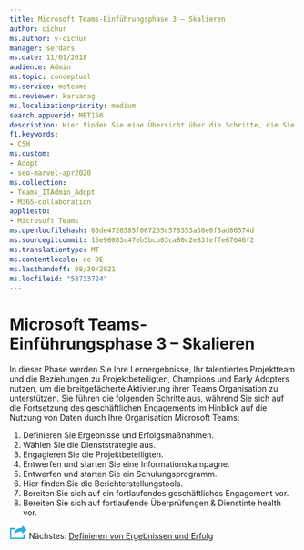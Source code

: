 ```yaml
---
title: Microsoft Teams-Einführungsphase 3 – Skalieren
author: cichur
ms.author: v-cichur
manager: serdars
ms.date: 11/01/2018
audience: Admin
ms.topic: conceptual
ms.service: msteams
ms.reviewer: karuanag
ms.localizationpriority: medium
search.appverid: MET150
description: Hier finden Sie eine Übersicht über die Schritte, die Sie zur Unterstützung der breitgefächerten Aktivierung ihrer Teams Organisation benötigen.
f1.keywords:
- CSH
ms.custom:
- Adopt
- seo-marvel-apr2020
ms.collection:
- Teams_ITAdmin_Adopt
- M365-collaboration
appliesto:
- Microsoft Teams
ms.openlocfilehash: 86de4726585f067235c578353a30e0f5ad86574d
ms.sourcegitcommit: 15e90083c47eb5bcb03ca80c2e83feffe67646f2
ms.translationtype: MT
ms.contentlocale: de-DE
ms.lasthandoff: 08/30/2021
ms.locfileid: "58733724"
---
```

# <a name="microsoft-teams-adoption-phase-3---scale"></a>Microsoft Teams-Einführungsphase 3 – Skalieren

In dieser Phase werden Sie Ihre Lernergebnisse, Ihr talentiertes Projektteam und die Beziehungen zu Projektbeteiligten, Champions und Early Adopters nutzen, um die breitgefächerte Aktivierung ihrer Teams Organisation zu unterstützen. Sie führen die folgenden Schritte aus, während Sie sich auf die Fortsetzung des geschäftlichen Engagements im Hinblick auf die Nutzung von Daten durch Ihre Organisation Microsoft Teams:

1. Definieren Sie Ergebnisse und Erfolgsmaßnahmen.
2. Wählen Sie die Dienststrategie aus.
3. Engagieren Sie die Projektbeteiligten.
4. Entwerfen und starten Sie eine Informationskampagne.
5. Entwerfen und starten Sie ein Schulungsprogramm.
6. Hier finden Sie die Berichterstellungstools.
7. Bereiten Sie sich auf ein fortlaufendes geschäftliches Engagement vor.
8. Bereiten Sie sich auf fortlaufende Überprüfungen & Dienstinte health vor.

![Ein Symbol, das den nächsten Schritt darstellt.](media/teams-adoption-next-icon.png) Nächstes: [Definieren von Ergebnissen und Erfolg](teams-adoption-define-outcomes.md)
